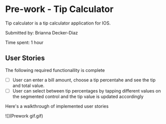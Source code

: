 # Pre-work - Tip Calculator

Tip calculator is a tip calculator application for IOS.

Submitted by: Brianna Decker-Diaz

Time spent: 1 hour

## User Stories

The following required functionallity is complete

 * [ ] User can enter a bill amount, choose a tip percentahe and see the tip and total value.
 * [ ] User can select between tip percentages by tapping different values on the segmented control and the tip value is updated accordingly

Here's a walkthrough of implemented user stories

![](Prework gif.gif)
